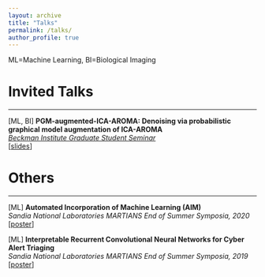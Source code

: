 ```yaml
---
layout: archive
title: "Talks"
permalink: /talks/
author_profile: true
---
```


ML=Machine Learning, BI=Biological Imaging

# Invited Talks
---
[ML, BI] **PGM-augmented-ICA-AROMA: Denoising via probabilistic graphical model augmentation of ICA-AROMA**<br>
<a href="https://beckman.illinois.edu/about/news/article/2022/03/30/grad-students-to-present-research-april-6">*Beckman Institute Graduate Student Seminar*</a><br>
[<a href="/talk/causal_fmri_denoising-beckman_seminar-040622.pptx" target="_blank">slides</a>]

# Others
---
[ML] **Automated Incorporation of Machine Learning (AIM)**<br>
*Sandia National Laboratories MARTIANS End of Summer Symposia, 2020*<br>
[<a href="https://www.osti.gov/servlets/purl/1811429" target="_blank">poster</a>]

[ML] **Interpretable Recurrent Convolutional Neural Networks for Cyber Alert Triaging**<br>
*Sandia National Laboratories MARTIANS End of Summer Symposia, 2019*<br>
[<a href="https://www.osti.gov/biblio/1645642-interpretable-recurrent-convolutional-neural-networks-cyber-alert-triaging" target="_blank">poster</a>]
